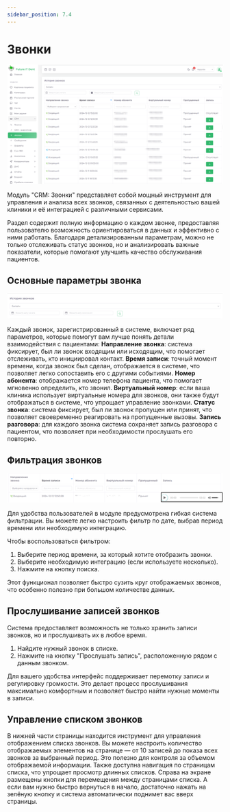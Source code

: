 ```yaml
---
sidebar_position: 7.4
---
```

# Звонки

![Модуль "CRM.Звонки"](assets/calls/1.png)


Модуль "CRM: Звонки" представляет собой мощный инструмент для управления и анализа всех звонков, связанных с деятельностью вашей клиники и её интеграцией с различными сервисами. 

Раздел содержит полную информацию о каждом звонке, предоставляя пользователю возможность ориентироваться в данных и эффективно с ними работать. Благодаря детализированным параметрам, можно не только отслеживать статус звонков, но и анализировать важные показатели, которые помогают улучшить качество обслуживания пациентов.

## Основные параметры звонка


![Модуль "CRM.Звонки"](assets/calls/2.png)

Каждый звонок, зарегистрированный в системе, включает ряд параметров, которые помогут вам лучше понять детали взаимодействия с пациентами:
**Направление звонка**: система фиксирует, был ли звонок входящим или исходящим, что помогает отслеживать, кто инициировал контакт.
**Время записи**: точный момент времени, когда звонок был сделан, отображается в системе, что позволяет легко сопоставить его с другими событиями.
**Номер абонента**: отображается номер телефона пациента, что помогает мгновенно определить, кто звонил.
**Виртуальный номер**: если ваша клиника использует виртуальные номера для звонков, они также будут отображаться в системе, что упрощает управление звонками.
**Статус звонка**: система фиксирует, был ли звонок пропущен или принят, что позволяет своевременно реагировать на пропущенные вызовы.
**Запись разговора**: для каждого звонка система сохраняет запись разговора с пациентом, что позволяет при необходимости прослушать его повторно.

## Фильтрация звонков


![Модуль "CRM.Звонки"](assets/calls/3.png)

Для удобства пользователей в модуле предусмотрена гибкая система фильтрации. Вы можете легко настроить фильтр по дате, выбрав период времени или необходимую интеграцию. 

Чтобы воспользоваться фильтром:

1. Выберите период времени, за который хотите отобразить звонки.
2. Выберите необходимую интеграцию (если используете несколько).
3. Нажмите на кнопку поиска.

Этот функционал позволяет быстро сузить круг отображаемых звонков, что особенно полезно при большом количестве данных.

## **Прослушивание записей звонков**

Система предоставляет возможность не только хранить записи звонков, но и прослушивать их в любое время. 
 
1. Найдите нужный звонок в списке.
2. Нажмите на кнопку "Прослушать запись", расположенную рядом с данным звонком.

Для вашего удобства интерфейс поддерживает перемотку записи и регулировку громкости. Это делает процесс прослушивания максимально комфортным и позволяет быстро найти нужные моменты в записи.

## Управление списком звонков

В нижней части страницы находится инструмент для управления отображением списка звонков. Вы можете настроить количество отображаемых элементов на странице — от 10 записей до показа всех звонков за выбранный период. Это полезно для контроля за объемом отображаемой информации.
Также доступна навигация по страницам списка, что упрощает просмотр длинных списков. Справа на экране размещены кнопки для перемещения между страницами списка. А если вам нужно быстро вернуться в начало, достаточно нажать на зелёную кнопку и система автоматически поднимет вас вверх страницы.
